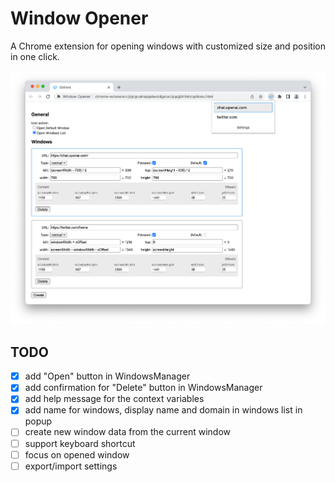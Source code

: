 # Window Opener

A Chrome extension for opening windows with customized size and position in one click.

![](images/screenshot.png)


## TODO

- [x] add "Open" button in WindowsManager
- [x] add confirmation for "Delete" button in WindowsManager
- [x] add help message for the context variables
- [x] add name for windows, display name and domain in windows list in popup
- [ ] create new window data from the current window
- [ ] support keyboard shortcut
- [ ] focus on opened window
- [ ] export/import settings
